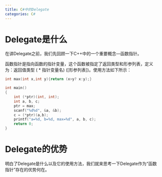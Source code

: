 ```yaml
---
title: C#中的Delegate
categories: C#
---
```


# Delegate是什么

在讲Delegate之前，我们先回顾一下C++中的一个重要概念—函数指针。

函数指针是指向函数的指针变量，这个函数被指定了返回类型和形参列表，定义为：返回值类型 ( * 指针变量名) ([形参列表])。使用方法如下所示：

```c++
int max(int x,int y){return (x>y? x:y);}

int main()
{
    int (*ptr)(int, int);
    int a, b, c;
    ptr = max;
    scanf("%d%d", &a, &b);
    c = (*ptr)(a,b);
    printf("a=%d, b=%d, max=%d", a, b, c);
    return 0;
}
```





# Delegate的优势

明白了Delegate是什么以及它的使用方法，我们就来思考一下Delegate作为“函数指针”存在的优势何在。





